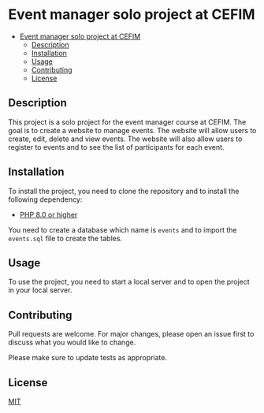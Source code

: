 # Event manager solo project at CEFIM

- [Event manager solo project at CEFIM](#event-manager-solo-project-at-cefim)
  - [Description](#description)
  - [Installation](#installation)
  - [Usage](#usage)
  - [Contributing](#contributing)
  - [License](#license)

## Description

This project is a solo project for the event manager course at CEFIM. The goal is to create a website to manage events. The website will allow users to create, edit, delete and view events. The website will also allow users to register to events and to see the list of participants for each event.

## Installation

To install the project, you need to clone the repository and to install the following dependency:

- [PHP 8.0 or higher](https://www.php.net/)

You need to create a database which name is `events` and to import the `events.sql` file to create the tables.

## Usage

To use the project, you need to start a local server and to open the project in your local server.

## Contributing

Pull requests are welcome. For major changes, please open an issue first to discuss what you would like to change.

Please make sure to update tests as appropriate.

## License

[MIT](https://choosealicense.com/licenses/mit/)
